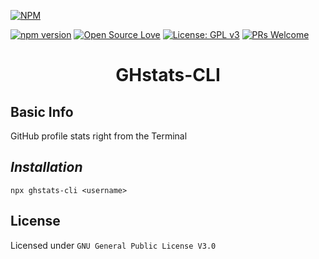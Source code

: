 [![NPM](https://nodei.co/npm/ghstats-cli.png)](https://nodei.co/npm/ghstats-cli/)

[![npm version](https://badge.fury.io/js/ghstats-cli.svg)](https://badge.fury.io/js/ghstats-cli) [![Open Source Love](https://badges.frapsoft.com/os/v1/open-source.png?v=103)](https://github.com/ellerbrock/open-source-badges/)
[![License: GPL v3](https://img.shields.io/badge/License-GPLv3-blue.svg)](https://github.com/jamesgeorge007/ghstats-cli/blob/master/LICENSE)
[![PRs Welcome](https://img.shields.io/badge/PRs-welcome-brightgreen.svg?style=flat-square)](https://github.com/jamesgeorge007/ghstats-cli/pulls/new)
<h1 align="center"> GHstats-CLI </h1>

## Basic Info

GitHub profile stats right from the Terminal

## *Installation*

`npx ghstats-cli <username>`

## License

Licensed under `GNU General Public License V3.0`
